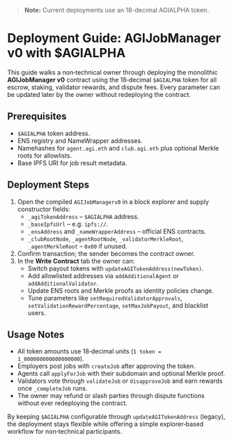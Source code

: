> **Note:** Current deployments use an 18-decimal AGIALPHA token.

# Deployment Guide: AGIJobManager v0 with $AGIALPHA

This guide walks a non‑technical owner through deploying the monolithic **AGIJobManager v0** contract using the 18‑decimal `$AGIALPHA` token for all escrow, staking, validator rewards, and dispute fees. Every parameter can be updated later by the owner without redeploying the contract.

## Prerequisites
- `$AGIALPHA` token address.
- ENS registry and NameWrapper addresses.
- Namehashes for `agent.agi.eth` and `club.agi.eth` plus optional Merkle roots for allowlists.
- Base IPFS URI for job result metadata.

## Deployment Steps
1. Open the compiled `AGIJobManagerv0` in a block explorer and supply constructor fields:
   - `_agiTokenAddress` – `$AGIALPHA` address.
   - `_baseIpfsUrl` – e.g. `ipfs://`.
   - `_ensAddress` and `_nameWrapperAddress` – official ENS contracts.
   - `_clubRootNode`, `_agentRootNode`, `_validatorMerkleRoot`, `_agentMerkleRoot` – `0x00` if unused.
2. Confirm transaction; the sender becomes the contract owner.
3. In the **Write Contract** tab the owner can:
   - Switch payout tokens with `updateAGITokenAddress(newToken)`.
   - Add allowlisted addresses via `addAdditionalAgent` or `addAdditionalValidator`.
   - Update ENS roots and Merkle proofs as identity policies change.
   - Tune parameters like `setRequiredValidatorApprovals`, `setValidationRewardPercentage`, `setMaxJobPayout`, and blacklist users.

## Usage Notes
- All token amounts use 18‑decimal units (`1 token = 1_000000000000000000`).
- Employers post jobs with `createJob` after approving the token.
- Agents call `applyForJob` with their subdomain and optional Merkle proof.
- Validators vote through `validateJob` or `disapproveJob` and earn rewards once `_completeJob` runs.
- The owner may refund or slash parties through dispute functions without ever redeploying the contract.

By keeping `$AGIALPHA` configurable through `updateAGITokenAddress` (legacy), the deployment stays flexible while offering a simple explorer‑based workflow for non‑technical participants.
